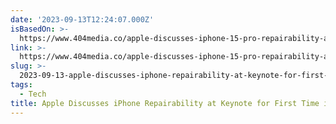 ```yaml
---
date: '2023-09-13T12:24:07.000Z'
isBasedOn: >-
  https://www.404media.co/apple-discusses-iphone-15-pro-repairability-at-keynote-for-first-time-ever/
link: >-
  https://www.404media.co/apple-discusses-iphone-15-pro-repairability-at-keynote-for-first-time-ever/
slug: >-
  2023-09-13-apple-discusses-iphone-repairability-at-keynote-for-first-time-in-its-histo
tags:
  - Tech
title: Apple Discusses iPhone Repairability at Keynote for First Time in Its Histo
---
```


